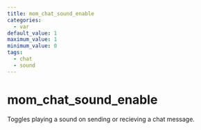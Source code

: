 ```yaml
---
title: mom_chat_sound_enable
categories:
  - var
default_value: 1
maximum_value: 1
minimum_value: 0
tags:
  - chat
  - sound
---
```


# mom_chat_sound_enable

Toggles playing a sound on sending or recieving a chat message.
